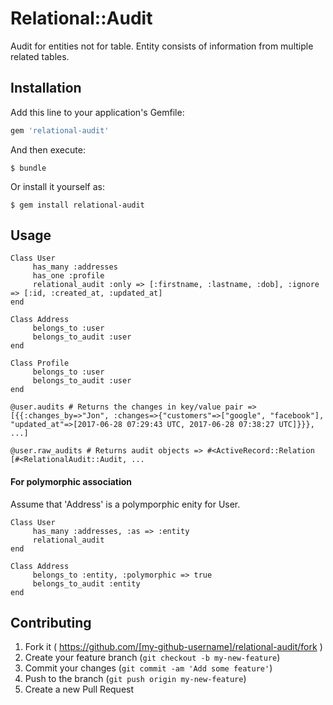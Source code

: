 # Relational::Audit

Audit for entities not for table.
Entity consists of information from multiple related tables.

## Installation

Add this line to your application's Gemfile:

```ruby
gem 'relational-audit'
```

And then execute:

    $ bundle

Or install it yourself as:

    $ gem install relational-audit

## Usage


    Class User
         has_many :addresses
         has_one :profile
         relational_audit :only => [:firstname, :lastname, :dob], :ignore => [:id, :created_at, :updated_at]
    end

    Class Address
         belongs_to :user
         belongs_to_audit :user
    end

    Class Profile
         belongs_to :user
         belongs_to_audit :user
    end

    @user.audits # Returns the changes in key/value pair =>  [{{:changes_by=>"Jon", :changes=>{"customers"=>["google", "facebook"], "updated_at"=>[2017-06-28 07:29:43 UTC, 2017-06-28 07:38:27 UTC]}}}, ...]

    @user.raw_audits # Returns audit objects => #<ActiveRecord::Relation [#<RelationalAudit::Audit, ... 

#### For polymorphic association

Assume that 'Address' is a polymporphic enity for User.

    Class User
         has_many :addresses, :as => :entity
         relational_audit
    end

    Class Address
         belongs_to :entity, :polymorphic => true
         belongs_to_audit :entity
    end


## Contributing

1. Fork it ( https://github.com/[my-github-username]/relational-audit/fork )
2. Create your feature branch (`git checkout -b my-new-feature`)
3. Commit your changes (`git commit -am 'Add some feature'`)
4. Push to the branch (`git push origin my-new-feature`)
5. Create a new Pull Request
